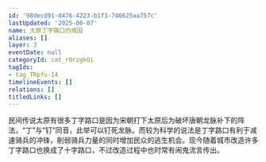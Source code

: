 ```yaml
---
id: '98decd91-d476-4223-b1f3-746625aa757c'
lastUpdated: '2025-06-07'
name: 太原丁字路口的成因
aliases: []
layer: 3
eventDate: null
categoryId: cat_r0rzgkOi
tagIds:
- tag_TRpfu-I4
timelineEvents: []
relations: []
titledLinks: []
---
```

民间传说太原有很多丁字路口是因为宋朝打下太原后为破坏唐朝龙脉补下的阵法，“丁”与“钉”同音，此举可以钉死龙脉。而较为科学的说法是丁字路口有利于减速骑兵的冲锋，削弱骑兵力量的同时增加民众的逃生机会。现今随着城市改造许多丁字路口也换成了十字路口，不过改造过程中也时常有闹鬼流言传出。
